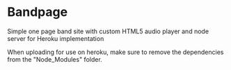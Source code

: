Bandpage
========

Simple one page band site with custom HTML5 audio player and node server for Heroku implementation


When uploading for use on heroku, make sure to remove the dependencies from the "Node_Modules" folder.
